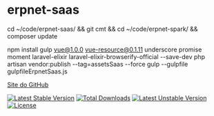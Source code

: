 # erpnet-saas

cd ~/code/erpnet-saas/ && git cmt && cd ~/code/erpnet-spark/ && composer update

npm install gulp vue@1.0.0 vue-resource@0.1.11 underscore promise moment laravel-elixir laravel-elixir-browserify-official --save-dev
php artisan vendor:publish --tag=assetsSaas --force
gulp --gulpfile gulpfileErpnetSaas.js

[Site do GitHub](https://github.com/lucianobapo/erpnet-saas)

[![Latest Stable Version](https://poser.pugx.org/ilhanet/erpnet-saas/v/stable)](https://packagist.org/packages/ilhanet/erpnet-saas) 
[![Total Downloads](https://poser.pugx.org/ilhanet/erpnet-saas/downloads)](https://packagist.org/packages/ilhanet/erpnet-saas) 
[![Latest Unstable Version](https://poser.pugx.org/ilhanet/erpnet-saas/v/unstable)](https://packagist.org/packages/ilhanet/erpnet-saas) 
[![License](https://poser.pugx.org/ilhanet/erpnet-saas/license)](https://packagist.org/packages/ilhanet/erpnet-saas)